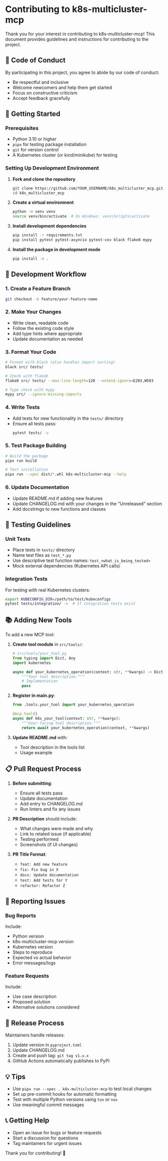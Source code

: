 # Contributing to k8s-multicluster-mcp

Thank you for your interest in contributing to k8s-multicluster-mcp! This document provides guidelines and instructions for contributing to the project.

## 🤝 Code of Conduct

By participating in this project, you agree to abide by our code of conduct:
- Be respectful and inclusive
- Welcome newcomers and help them get started
- Focus on constructive criticism
- Accept feedback gracefully

## 🚀 Getting Started

### Prerequisites

- Python 3.10 or higher
- `pipx` for testing package installation
- `git` for version control
- A Kubernetes cluster (or kind/minikube) for testing

### Setting Up Development Environment

1. **Fork and clone the repository**
   ```bash
   git clone https://github.com/YOUR_USERNAME/k8s_multicluster_mcp.git
   cd k8s_multicluster_mcp
   ```

2. **Create a virtual environment**
   ```bash
   python -m venv venv
   source venv/bin/activate  # On Windows: venv\Scripts\activate
   ```

3. **Install development dependencies**
   ```bash
   pip install -r requirements.txt
   pip install pytest pytest-asyncio pytest-cov black flake8 mypy
   ```

4. **Install the package in development mode**
   ```bash
   pip install -e .
   ```

## 📝 Development Workflow

### 1. Create a Feature Branch

```bash
git checkout -b feature/your-feature-name
```

### 2. Make Your Changes

- Write clean, readable code
- Follow the existing code style
- Add type hints where appropriate
- Update documentation as needed

### 3. Format Your Code

```bash
# Format with black (also handles import sorting)
black src/ tests/

# Check with flake8
flake8 src/ tests/ --max-line-length=120 --extend-ignore=E203,W503

# Type check with mypy
mypy src/ --ignore-missing-imports
```

### 4. Write Tests

- Add tests for new functionality in the `tests/` directory
- Ensure all tests pass:
  ```bash
  pytest tests/ -v
  ```

### 5. Test Package Building

```bash
# Build the package
pipx run build

# Test installation
pipx run --spec dist/*.whl k8s-multicluster-mcp --help
```

### 6. Update Documentation

- Update README.md if adding new features
- Update CHANGELOG.md with your changes in the "Unreleased" section
- Add docstrings to new functions and classes

## 🧪 Testing Guidelines

### Unit Tests

- Place tests in `tests/` directory
- Name test files as `test_*.py`
- Use descriptive test function names: `test_<what_is_being_tested>`
- Mock external dependencies (Kubernetes API calls)

### Integration Tests

For testing with real Kubernetes clusters:
```bash
export KUBECONFIG_DIR=/path/to/test/kubeconfigs
pytest tests/integration/ -v  # If integration tests exist
```

## 📚 Adding New Tools

To add a new MCP tool:

1. **Create tool module** in `src/tools/`:
   ```python
   # src/tools/your_tool.py
   from typing import Dict, Any
   import kubernetes
   
   async def your_kubernetes_operation(context: str, **kwargs) -> Dict[str, Any]:
       """Your tool description."""
       # Implementation
       pass
   ```

2. **Register in main.py**:
   ```python
   from .tools.your_tool import your_kubernetes_operation
   
   @mcp.tool()
   async def k8s_your_tool(context: str, **kwargs):
       """User-facing tool description."""
       return await your_kubernetes_operation(context, **kwargs)
   ```

3. **Update README.md** with:
   - Tool description in the tools list
   - Usage example

## 📋 Pull Request Process

1. **Before submitting**:
   - Ensure all tests pass
   - Update documentation
   - Add entry to CHANGELOG.md
   - Run linters and fix any issues

2. **PR Description** should include:
   - What changes were made and why
   - Link to related issue (if applicable)
   - Testing performed
   - Screenshots (if UI changes)

3. **PR Title Format**:
   - `feat: Add new feature`
   - `fix: Fix bug in X`
   - `docs: Update documentation`
   - `test: Add tests for Y`
   - `refactor: Refactor Z`

## 🐛 Reporting Issues

### Bug Reports

Include:
- Python version
- k8s-multicluster-mcp version
- Kubernetes version
- Steps to reproduce
- Expected vs actual behavior
- Error messages/logs

### Feature Requests

Include:
- Use case description
- Proposed solution
- Alternative solutions considered

## 🔄 Release Process

Maintainers handle releases:

1. Update version in `pyproject.toml`
2. Update CHANGELOG.md
3. Create and push tag: `git tag v1.x.x`
4. GitHub Actions automatically publishes to PyPI

## 💡 Tips

- Use `pipx run --spec . k8s-multicluster-mcp` to test local changes
- Set up pre-commit hooks for automatic formatting
- Test with multiple Python versions using `tox` or `nox`
- Use meaningful commit messages

## 📞 Getting Help

- Open an issue for bugs or feature requests
- Start a discussion for questions
- Tag maintainers for urgent issues

Thank you for contributing! 🎉 